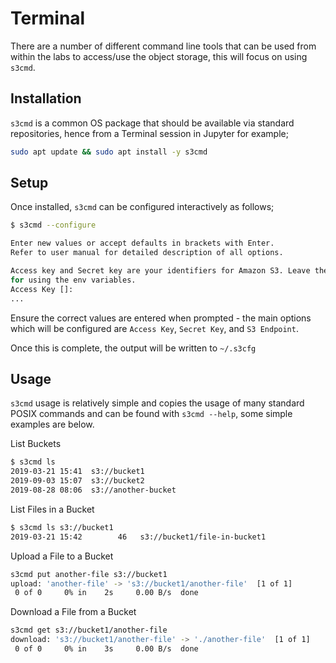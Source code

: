 # Terminal

There are a number of different command line tools that can be used from within
the labs to access/use the object storage, this will focus on using `s3cmd`.

## Installation

`s3cmd` is a common OS package that should be available via standard
repositories, hence from a Terminal session in Jupyter for example;

```bash
sudo apt update && sudo apt install -y s3cmd
```

## Setup

Once installed, `s3cmd` can be configured interactively as follows;

```bash
$ s3cmd --configure

Enter new values or accept defaults in brackets with Enter.
Refer to user manual for detailed description of all options.

Access key and Secret key are your identifiers for Amazon S3. Leave them empty
for using the env variables.
Access Key []:
...
```

Ensure the correct values are entered when prompted - the main options which
will be configured are `Access Key`, `Secret Key`, and `S3 Endpoint`.

Once this is complete, the output will be written to `~/.s3cfg`

## Usage

`s3cmd` usage is relatively simple and copies the usage of many standard
POSIX commands and can be found with `s3cmd --help`, some simple examples are
below.

List Buckets

```bash
$ s3cmd ls
2019-03-21 15:41  s3://bucket1
2019-09-03 15:07  s3://bucket2
2019-08-28 08:06  s3://another-bucket
```

List Files in a Bucket

```bash
$ s3cmd ls s3://bucket1
2019-03-21 15:42        46   s3://bucket1/file-in-bucket1
```

Upload a File to a Bucket

```bash
s3cmd put another-file s3://bucket1
upload: 'another-file' -> 's3://bucket1/another-file'  [1 of 1]
 0 of 0     0% in    2s     0.00 B/s  done
```

Download a File from a Bucket

```bash
s3cmd get s3://bucket1/another-file
download: 's3://bucket1/another-file' -> './another-file'  [1 of 1]
 0 of 0     0% in    3s     0.00 B/s  done
```
